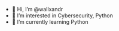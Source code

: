 - 👋 Hi, I’m @wallxandr
- 👀 I’m interested in Cybersecurity, Python
- 🌱 I’m currently learning Python
<!---- 💞️ I’m looking to collaborate on ...
- 📫 How to reach me ...--->

<!---
wallxandr/wallxandr is a ✨ special ✨ repository because its `README.md` (this file) appears on your GitHub profile.
You can click the Preview link to take a look at your changes.
--->
